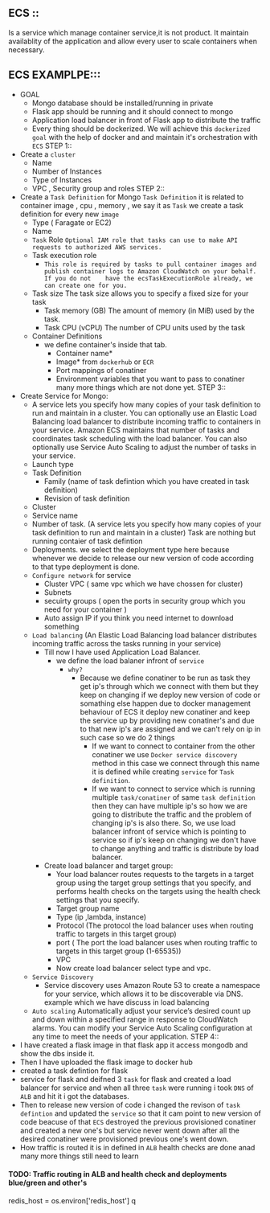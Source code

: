 ## ECS ::
 Is a service which manage container service,it is not product.
 It maintain availablity of the application and allow every user to scale containers when necessary.




## ECS EXAMPLPE:::
  - GOAL
     - Mongo database should be installed/running in private
     - Flask app should be running and it should connect to mongo 
     - Application load balancer in front of Flask app to distribute the traffic
     - Every thing should be dockerized.
We will achieve this `dockerized goal` with the help of docker and and maintain it's 
orchestration with `ECS`
STEP 1::
  -  Create a `cluster`
      - Name
      - Number of Instances
      - Type of Instances
      - VPC , Security group and roles
STEP 2::
  - Create a `Task Definition` for Mongo
  `Task Definition` it is related to container image , cpu , memory , we say it as `Task`
   we create a task definition for every new `image` 
    - Type ( Faragate or EC2)
    - Name
    - `Task` Role `Optional IAM role that tasks can use to make API requests to authorized AWS services.`
    - Task execution role 
       - `This role is required by tasks to pull container images and publish container logs to Amazon CloudWatch on your behalf. If you do not    have the ecsTaskExecutionRole already, we can create one for you.` 
    - Task size   The task size allows you to specify a fixed size for your task
       - Task memory (GB)    The amount of memory (in MiB) used by the task.
       - Task CPU (vCPU)     The number of CPU units used by the task
    - Container Definitions
       - we define container's inside that tab.
          - Container name*
          - Image* from `dockerhub` or `ECR`
          - Port mappings of conatiner
          - Environment variables that you want to pass to conatiner
          many more things which are not done yet.
STEP 3::
  - Create Service for Mongo:
     - A service lets you specify how many copies of your task definition to run and maintain in a cluster. You can optionally use an Elastic     Load Balancing load balancer to distribute incoming traffic to containers in your service. Amazon ECS maintains that number of tasks and   coordinates task scheduling with the load balancer. You can also optionally use Service Auto Scaling to adjust the number of tasks in      your service.
    - Launch type
    - Task Definition
       - Family (name of task defintion which you have created in task definition)
       - Revision of task definition
    - Cluster
    - Service name
    - Number of task.  (A service lets you specify how many copies of your task definition to run and maintain in a cluster)
                        Task are nothing but running contaier of task defintion
    - Deployments.   we select the deployment type here because whenever we decide to release our new 
                     version of code according to that type deployment is done.
    - `Configure network` for service
      - Cluster VPC ( same vpc which we have chossen for cluster)
      -  Subnets
      - secuirty groups ( open the ports in security group which you need for your container )
      - Auto assign IP if you think you need internet to download something
    - ` Load balancing `  (An Elastic Load Balancing load balancer distributes incoming traffic across the tasks running in your service)
      - Till now I have used  Application Load Balancer.
        - we define the load balaner infront of `service`
          - `why?`
             - Because we define conatiner to be run as task they get ip's through which we connect with them
                but they keep on changing if we deploy new version of code or somathing else happen due to docker management behaviour
                of ECS it deploy new conatiner and keep the service up by providing new conatiner's and due to that new ip's 
                are assigned and we can't rely on ip in such case so we do 2 things
                - If we want to connect to container from the other conatiner we use `Docker service discovery` method 
                   in this case we connect through this name it is defined while creating `service` for `Task definition`.
                - If we want to connect to service which is running multiple `task/conatiner` of same `task definition`
                  then they can have multiple ip's so how we are going to distribute the traffic and the problem of changing ip's is also
                  there.
                  So, we use load balancer infront of service which is pointing to service so if ip's keep on changing we don't have 
                  to change anything and traffic is distribute by load balancer.
      - Create load balancer and target group:
        - Your load balancer routes requests to the targets in a target group using the target group settings that you specify, and performs      health checks on the targets using the health check settings that you specify.
        - Target group name
        - Type (ip ,lambda, instance)
        - Protocol (The protocol the load balancer uses when routing traffic to targets in this target group)
        - port ( The port the load balancer uses when routing traffic to targets in this target group (1-65535))
        - VPC 
        - Now create load balancer select type and vpc.
    - `Service Discovery`
       - Service discovery uses Amazon Route 53 to create a namespace for your service, which allows it to be discoverable via DNS.
          example which we have discuss in load balancing
    - ` Auto scaling `
        Automatically adjust your service’s desired count up and down within a specified range in response to CloudWatch alarms. You can modify your Service Auto Scaling configuration at any time to meet the needs of your application.
STEP 4::
  - I have created a flask image in that flask app it access mongodb and show the dbs inside it.
  - Then I have uploaded the flask image to docker hub
  - created a task defintion for flask
  - service for flask and deifned 3 `task` for flask and created a load balancer for service and when all three `task` were running 
     i took `DNS` of `ALB` and hit it i got the databases.
  - Then to release new version of code i changed the revison of `task defintion` and updated the `service` so that it cam point to
     new version of code beacuse of that `ECS`  destroyed the previous provisioned conatiner and created a new one's but service never went down after all the desired conatiner were provisioned previous one's went down.
  - How traffic is routed it is in defined in `ALB` health checks are done anad many more things still need to learn
#### TODO: Traffic routing in ALB and health check and deployments blue/green and other's
redis_host = os.environ['redis_host']
q